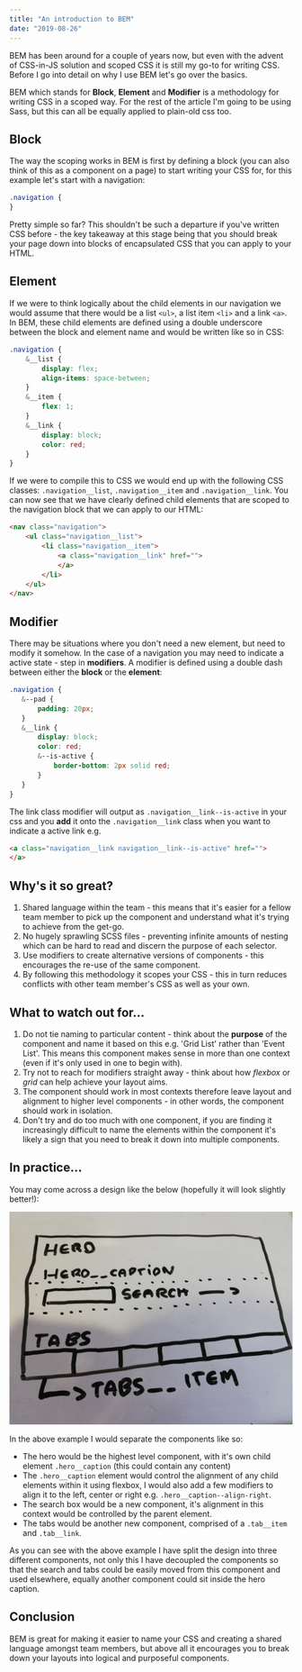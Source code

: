 ```yaml
---
title: "An introduction to BEM"
date: "2019-08-26"
---
```


BEM has been around for a couple of years now, but even with the advent of CSS-in-JS solution and scoped CSS it is still my go-to for writing CSS. Before I go into detail on why I use BEM let's go over the basics.

BEM which stands for **Block**, **Element** and **Modifier** is a methodology for writing CSS in a scoped way. For the rest of the article I'm going to be using Sass, but this can all be equally applied to plain-old css too. 

<h2>Block</h2>

The way the scoping works in BEM is first by defining a block (you can also think of this as a component on a page) to start writing your CSS for, for this example let's start with a navigation:

```css
.navigation {
}
```

Pretty simple so far? This shouldn't be such a departure if you've written CSS before - the key takeaway at this stage being that you should break your page down into blocks of encapsulated CSS that you can apply to your HTML.

<h2>Element</h2>

If we were to think logically about the child elements in our navigation we would assume that there would be a list ```<ul>```, a list item ```<li>``` and a link ```<a>```. In BEM, these child  elements are defined using a double underscore between the block and element name and would be written like so in CSS:

```css
.navigation {
    &__list {
        display: flex;
        align-items: space-between;
    }
    &__item {
        flex: 1;
    }
    &__link {
        display: block;
        color: red;
    }
}
```

 If we were to compile this to CSS we would end up with the following CSS classes: ```.navigation__list```, ```.navigation__item``` and ```.navigation__link```. You can now see that we have clearly defined child elements that are scoped to the navigation block that we can apply to our HTML:

```html
<nav class="navigation">
    <ul class="navigation__list">
        <li class="navigation__item">
            <a class="navigation__link" href="">
            </a>
        </li>
    </ul>
</nav>

```

 <h2>Modifier</h2>

 There may be situations where you don't need a new element, but need to modify it somehow. In the case of a navigation you may need to indicate a active state - step in **modifiers**. A modifier is defined using a double dash between either the **block** or the **element**:

 ```css
.navigation {
    &--pad {
        padding: 20px;
    }
    &__link {
        display: block;
        color: red;
        &--is-active {
            border-bottom: 2px solid red;
        }
    }
}
```

The link class modifier will output as ```.navigation__link--is-active``` in your css and you  **add** it onto the ```.navigation__link``` class when you want to indicate a active link e.g. 
```html
<a class="navigation__link navigation__link--is-active" href="">
</a>
```
<h2>Why's it so great?</h2>

1. Shared language within the team - this means that it's easier for a fellow team member to pick up the component and understand what it's trying to achieve from the get-go.
2. No hugely sprawling SCSS files - preventing infinite amounts of nesting which can be hard to read and discern the purpose of each selector.
3. Use modifiers to create alternative versions of components - this encourages the re-use of the same component.
4. By following this methodology it scopes your CSS - this in turn reduces conflicts with other team member's CSS as well as your own.

<h2>What to watch out for...</h2>

1. Do not tie naming to particular content - think about the **purpose** of the component and name it based on this e.g. 'Grid List' rather than 'Event List'. This means this component makes sense in more than one context (even if it's only used in one to begin with).
2.  Try not to reach for modifiers straight away - think about how *flexbox* or *grid* can help achieve your layout aims.
3. The component should work in most contexts therefore leave layout and alignment to higher level components - in other words, the component should work in isolation.
4. Don't try and do too much with one component, if you are finding it increasingly difficult to  name the elements within the component it's likely a sign that you need to break it down into multiple components.

<h2>In practice...</h2>

You may come across a design like the below (hopefully it will look slightly better!):

![Kitten One](../images/bem.jpg)

In the above example I would separate the components like so:

- The hero would be the highest level component, with it's own child element ```.hero__caption``` (this could contain any content)
- The ```.hero__caption``` element would control the alignment of any child elements within it using flexbox, I would also add a few modifiers to align it to the left, center or right e.g. ```.hero__caption--align-right```.
- The search box would be a new component, it's alignment in this context would be controlled by the parent element.
- The tabs would be another new component, comprised of a ```.tab__item``` and ```.tab__link```.

As you can see with the above example I have split the design into three different components, not only this I have decoupled the components so that the search and tabs could be easily moved from this component and used elsewhere, equally another component could sit inside the hero caption.

<h2>Conclusion</h2>

BEM is great for making it easier to name your CSS and creating a shared language amongst team members, but above all it encourages you to break down your layouts into logical and purposeful components.



